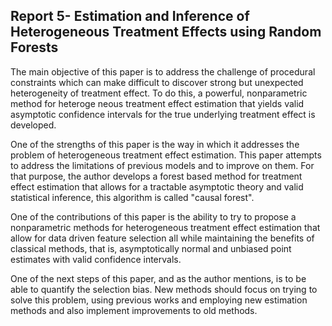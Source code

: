 ## Report 5- Estimation and Inference of Heterogeneous Treatment Effects using Random Forests

The main objective of this paper is to address the challenge of procedural constraints which can make difficult to discover strong but unexpected heterogeneity of treatment effect. To do this, a powerful, nonparametric method for heteroge neous treatment effect estimation that yields valid asymptotic confidence intervals for the true underlying treatment effect is developed.

One of the strengths of this paper is the way in which it addresses the problem of heterogeneous treatment effect estimation. This paper attempts to address the limitations of previous models and to improve on them. For that purpose, the author develops a forest based method for treatment effect estimation that allows for a tractable asymptotic theory and valid statistical inference, this algorithm is called "causal forest".

One of the contributions of this paper is the ability to try to propose a nonparametric methods for heterogeneous treatment effect estimation that allow for data driven feature selection all while maintaining the benefits of classical methods, that is, asymptotically normal and unbiased point estimates with valid confidence intervals.

One of the next steps of this paper, and as the author mentions, is to be able to quantify the selection bias. New methods should focus on trying to solve this problem, using previous works and employing new estimation methods and also implement improvements to old methods.
